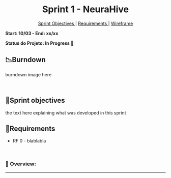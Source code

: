 <h1 align="center"> Sprint 1 - NeuraHive </h1>
<p align="center">
  <a href="#objetivo">Sprint Objectives </a> |
  <a href="#objetivo">Requirements </a> |
  <a href="#objetivo">Wireframe </a>
</p>

**Start: 10/03  - End: xx/xx**

**Status do Projeto: In Progress 🚧**
<br>

## 📉Burndown


burndown image here

</br>

<span id="objetivo">
  
## 📌Sprint objectives
the text here explaining what was developed in this sprint

 ## 📜Requirements

 - RF 0 - blablabla
 
<br>

### 🎥 Overview:
<div align="center">
  
  ---
  
</div>
